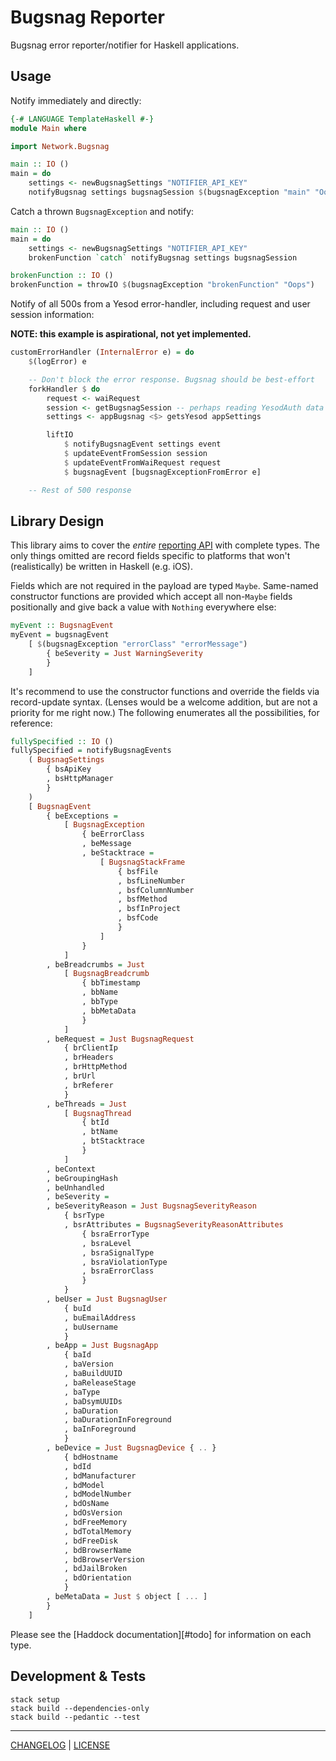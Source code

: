 # Bugsnag Reporter

Bugsnag error reporter/notifier for Haskell applications.

## Usage

Notify immediately and directly:

```hs
{-# LANGUAGE TemplateHaskell #-}
module Main where

import Network.Bugsnag

main :: IO ()
main = do
    settings <- newBugsnagSettings "NOTIFIER_API_KEY"
    notifyBugsnag settings bugsnagSession $(bugsnagException "main" "Oops")
```

Catch a thrown `BugsnagException` and notify:

```hs
main :: IO ()
main = do
    settings <- newBugsnagSettings "NOTIFIER_API_KEY"
    brokenFunction `catch` notifyBugsnag settings bugsnagSession

brokenFunction :: IO ()
brokenFunction = throwIO $(bugsnagException "brokenFunction" "Oops")
```

Notify of all 500s from a Yesod error-handler, including request and user
session information:

**NOTE: this example is aspirational, not yet implemented.**

```hs
customErrorHandler (InternalError e) = do
    $(logError) e

    -- Don't block the error response. Bugsnag should be best-effort
    forkHandler $ do
        request <- waiRequest
        session <- getBugsnagSession -- perhaps reading YesodAuth data
        settings <- appBugsnag <$> getsYesod appSettings

        liftIO
            $ notifyBugsnagEvent settings event
            $ updateEventFromSession session
            $ updateEventFromWaiRequest request
            $ bugsnagEvent [bugsnagExceptionFromError e]

    -- Rest of 500 response
```

## Library Design

This library aims to cover the _entire_ [reporting API][api-docs] with complete
types. The only things omitted are record fields specific to platforms that
won't (realistically) be written in Haskell (e.g. iOS).

[api-docs]: https://bugsnagerrorreportingapi.docs.apiary.io/#reference/0/notify/send-error-reports

Fields which are not required in the payload are typed `Maybe`. Same-named
constructor functions are provided which accept all non-`Maybe` fields
positionally and give back a value with `Nothing` everywhere else:

```hs
myEvent :: BugsnagEvent
myEvent = bugsnagEvent
    [ $(bugsnagException "errorClass" "errorMessage")
        { beSeverity = Just WarningSeverity
        }
    ]
```

It's recommend to use the constructor functions and override the fields via
record-update syntax. (Lenses would be a welcome addition, but are not a
priority for me right now.) The following enumerates all the possibilities, for
reference:

```hs
fullySpecified :: IO ()
fullySpecified = notifyBugsnagEvents
    ( BugsnagSettings
        { bsApiKey
        , bsHttpManager
        }
    )
    [ BugsnagEvent
        { beExceptions =
            [ BugsnagException
                { beErrorClass
                , beMessage
                , beStacktrace =
                    [ BugsnagStackFrame
                        { bsfFile
                        , bsfLineNumber
                        , bsfColumnNumber
                        , bsfMethod
                        , bsfInProject
                        , bsfCode
                        }
                    ]
                }
            ]
        , beBreadcrumbs = Just
            [ BugsnagBreadcrumb
                { bbTimestamp
                , bbName
                , bbType
                , bbMetaData
                }
            ]
        , beRequest = Just BugsnagRequest
            { brClientIp
            , brHeaders
            , brHttpMethod
            , brUrl
            , brReferer
            }
        , beThreads = Just
            [ BugsnagThread
                { btId
                , btName
                , btStacktrace
                }
            ]
        , beContext
        , beGroupingHash
        , beUnhandled
        , beSeverity =
        , beSeverityReason = Just BugsnagSeverityReason
            { bsrType
            , bsrAttributes = BugsnagSeverityReasonAttributes
                { bsraErrorType
                , bsraLevel
                , bsraSignalType
                , bsraViolationType
                , bsraErrorClass
                }
            }
        , beUser = Just BugsnagUser
            { buId
            , buEmailAddress
            , buUsername
            }
        , beApp = Just BugsnagApp
            { baId
            , baVersion
            , baBuildUUID
            , baReleaseStage
            , baType
            , baDsymUUIDs
            , baDuration
            , baDurationInForeground
            , baInForeground
            }
        , beDevice = Just BugsnagDevice { .. }
            { bdHostname
            , bdId
            , bdManufacturer
            , bdModel
            , bdModelNumber
            , bdOsName
            , bdOsVersion
            , bdFreeMemory
            , bdTotalMemory
            , bdFreeDisk
            , bdBrowserName
            , bdBrowserVersion
            , bdJailBroken
            , bdOrientation
            }
        , beMetaData = Just $ object [ ... ]
        }
    ]
```

Please see the [Haddock documentation][#todo] for information on each type.

## Development & Tests

```console
stack setup
stack build --dependencies-only
stack build --pedantic --test
```

---

[CHANGELOG](./CHANGELOG.md) | [LICENSE](./LICENSE)
